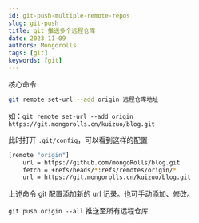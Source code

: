 ```yaml
---
id: git-push-multiple-remote-repos
slug: git-push
title: git 推送多个远程仓库
date: 2023-11-09
authors: Mongorolls
tags: [git]
keywords: [git]
---
```


<!-- truncate -->

核心命令

```bash
git remote set-url --add origin 远程仓库地址
```

如：`git remote set-url --add origin https://git.mongorolls.cn/kuizuo/blog.git`

此时打开 `.git/config`，可以看到这样的配置

```bash {4}
[remote "origin"]
    url = https://github.com/mongoRolls/blog.git
    fetch = +refs/heads/*:refs/remotes/origin/*
    url = https://git.mongorolls.cn/kuizuo/blog.git
```

上述命令 git 配置添加新的 url 记录。也可手动添加、修改。

`git push origin --all` 推送至所有远程仓库
